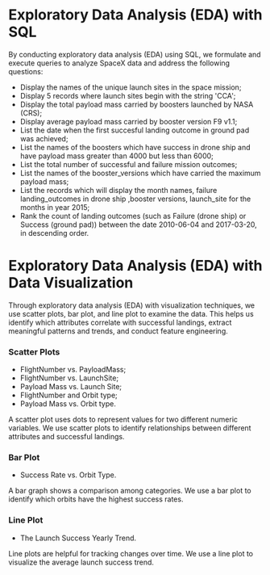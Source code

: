 # Exploratory Data Analysis (EDA) with SQL

By conducting exploratory data analysis (EDA) using SQL, we formulate and execute queries to analyze SpaceX data and address the following questions:​

- Display the names of the unique launch sites in the space mission;​
- Display 5 records where launch sites begin with the string 'CCA';​
- Display the total payload mass carried by boosters launched by NASA (CRS);​
- Display average payload mass carried by booster version F9 v1.1;​
- List the date when the first succesful landing outcome in ground pad was achieved;​
- List the names of the boosters which have success in drone ship and have payload mass greater than 4000 but less than 6000;​
- List the total number of successful and failure mission outcomes;​
- List the names of the booster_versions which have carried the maximum payload mass;​
- List the records which will display the month names, failure landing_outcomes in drone ship ,booster versions, launch_site for the months in year 2015;​
- Rank the count of landing outcomes (such as Failure (drone ship) or Success (ground pad)) between the date 2010-06-04 and 2017-03-20, in descending order.​

# Exploratory Data Analysis (EDA) with Data Visualization

Through exploratory data analysis (EDA) with visualization techniques, we use scatter plots, bar plot, and line plot to examine the data. This helps us identify which attributes correlate with successful landings, extract meaningful patterns and trends, and conduct feature engineering.

### Scatter Plots​

- FlightNumber vs. PayloadMass;​
- FlightNumber vs. LaunchSite;​
- Payload Mass vs. Launch Site;​
- FlightNumber and Orbit type;​
- Payload Mass vs. Orbit type.​

A scatter plot uses dots to represent values for two different numeric variables. We use scatter plots to identify relationships between different attributes and successful landings.​​

### Bar Plot​

- Success Rate vs. Orbit Type.​

A bar graph shows a comparison among categories. We use a bar plot to identify which orbits have the highest success rates.​

### Line Plot​

- The Launch Success Yearly Trend.​

Line plots are helpful for tracking changes over time. We use a line plot to visualize the average launch success trend.​
